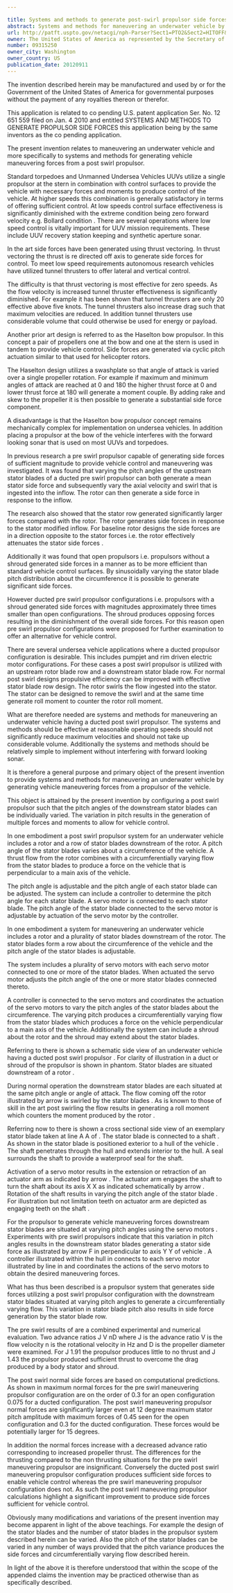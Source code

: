 ```yaml
---

title: Systems and methods to generate post-swirl propulsor side forces
abstract: Systems and methods for maneuvering an underwater vehicle by generating vehicle maneuvering forces from a propulsor of the vehicle are provided. A post-swirl propulsor is configured such that pitch angles of downstream stator blades can be individually varied. The variation in pitch results in the generation of multiple forces and moments for vehicle control.
url: http://patft.uspto.gov/netacgi/nph-Parser?Sect1=PTO2&Sect2=HITOFF&p=1&u=%2Fnetahtml%2FPTO%2Fsearch-adv.htm&r=1&f=G&l=50&d=PALL&S1=09315250&OS=09315250&RS=09315250
owner: The United States of America as represented by the Secretary of the Navy
number: 09315250
owner_city: Washington
owner_country: US
publication_date: 20120911
---
```

The invention described herein may be manufactured and used by or for the Government of the United States of America for governmental purposes without the payment of any royalties thereon or therefor.

This application is related to co pending U.S. patent application Ser. No. 12 651 559 filed on Jan. 4 2010 and entitled SYSTEMS AND METHODS TO GENERATE PROPULSOR SIDE FORCES this application being by the same inventors as the co pending application.

The present invention relates to maneuvering an underwater vehicle and more specifically to systems and methods for generating vehicle maneuvering forces from a post swirl propulsor.

Standard torpedoes and Unmanned Undersea Vehicles UUVs utilize a single propulsor at the stern in combination with control surfaces to provide the vehicle with necessary forces and moments to produce control of the vehicle. At higher speeds this combination is generally satisfactory in terms of offering sufficient control. At low speeds control surface effectiveness is significantly diminished with the extreme condition being zero forward velocity e.g. Bollard condition . There are several operations where low speed control is vitally important for UUV mission requirements. These include UUV recovery station keeping and synthetic aperture sonar.

In the art side forces have been generated using thrust vectoring. In thrust vectoring the thrust is re directed off axis to generate side forces for control. To meet low speed requirements autonomous research vehicles have utilized tunnel thrusters to offer lateral and vertical control.

The difficulty is that thrust vectoring is most effective for zero speeds. As the flow velocity is increased tunnel thruster effectiveness is significantly diminished. For example it has been shown that tunnel thrusters are only 20 effective above five knots. The tunnel thrusters also increase drag such that maximum velocities are reduced. In addition tunnel thrusters use considerable volume that could otherwise be used for energy or payload.

Another prior art design is referred to as the Haselton bow propulsor. In this concept a pair of propellers one at the bow and one at the stern is used in tandem to provide vehicle control. Side forces are generated via cyclic pitch actuation similar to that used for helicopter rotors.

The Haselton design utilizes a swashplate so that angle of attack is varied over a single propeller rotation. For example if maximum and minimum angles of attack are reached at 0 and 180 the higher thrust force at 0 and lower thrust force at 180 will generate a moment couple. By adding rake and skew to the propeller it is then possible to generate a substantial side force component.

A disadvantage is that the Haselton bow propulsor concept remains mechanically complex for implementation on undersea vehicles. In addition placing a propulsor at the bow of the vehicle interferes with the forward looking sonar that is used on most UUVs and torpedoes.

In previous research a pre swirl propulsor capable of generating side forces of sufficient magnitude to provide vehicle control and maneuvering was investigated. It was found that varying the pitch angles of the upstream stator blades of a ducted pre swirl propulsor can both generate a mean stator side force and subsequently vary the axial velocity and swirl that is ingested into the inflow. The rotor can then generate a side force in response to the inflow.

The research also showed that the stator row generated significantly larger forces compared with the rotor. The rotor generates side forces in response to the stator modified inflow. For baseline rotor designs the side forces are in a direction opposite to the stator forces i.e. the rotor effectively attenuates the stator side forces .

Additionally it was found that open propulsors i.e. propulsors without a shroud generated side forces in a manner as to be more efficient than standard vehicle control surfaces. By sinusoidally varying the stator blade pitch distribution about the circumference it is possible to generate significant side forces.

However ducted pre swirl propulsor configurations i.e. propulsors with a shroud generated side forces with magnitudes approximately three times smaller than open configurations. The shroud produces opposing forces resulting in the diminishment of the overall side forces. For this reason open pre swirl propulsor configurations were proposed for further examination to offer an alternative for vehicle control.

There are several undersea vehicle applications where a ducted propulsor configuration is desirable. This includes pumpjet and rim driven electric motor configurations. For these cases a post swirl propulsor is utilized with an upstream rotor blade row and a downstream stator blade row. For normal post swirl designs propulsive efficiency can be improved with effective stator blade row design. The rotor swirls the flow ingested into the stator. The stator can be designed to remove the swirl and at the same time generate roll moment to counter the rotor roll moment.

What are therefore needed are systems and methods for maneuvering an underwater vehicle having a ducted post swirl propulsor. The systems and methods should be effective at reasonable operating speeds should not significantly reduce maximum velocities and should not take up considerable volume. Additionally the systems and methods should be relatively simple to implement without interfering with forward looking sonar.

It is therefore a general purpose and primary object of the present invention to provide systems and methods for maneuvering an underwater vehicle by generating vehicle maneuvering forces from a propulsor of the vehicle.

This object is attained by the present invention by configuring a post swirl propulsor such that the pitch angles of the downstream stator blades can be individually varied. The variation in pitch results in the generation of multiple forces and moments to allow for vehicle control.

In one embodiment a post swirl propulsor system for an underwater vehicle includes a rotor and a row of stator blades downstream of the rotor. A pitch angle of the stator blades varies about a circumference of the vehicle. A thrust flow from the rotor combines with a circumferentially varying flow from the stator blades to produce a force on the vehicle that is perpendicular to a main axis of the vehicle.

The pitch angle is adjustable and the pitch angle of each stator blade can be adjusted. The system can include a controller to determine the pitch angle for each stator blade. A servo motor is connected to each stator blade. The pitch angle of the stator blade connected to the servo motor is adjustable by actuation of the servo motor by the controller.

In one embodiment a system for maneuvering an underwater vehicle includes a rotor and a plurality of stator blades downstream of the rotor. The stator blades form a row about the circumference of the vehicle and the pitch angle of the stator blades is adjustable.

The system includes a plurality of servo motors with each servo motor connected to one or more of the stator blades. When actuated the servo motor adjusts the pitch angle of the one or more stator blades connected thereto.

A controller is connected to the servo motors and coordinates the actuation of the servo motors to vary the pitch angles of the stator blades about the circumference. The varying pitch produces a circumferentially varying flow from the stator blades which produces a force on the vehicle perpendicular to a main axis of the vehicle. Additionally the system can include a shroud about the rotor and the shroud may extend about the stator blades.

Referring to there is shown a schematic side view of an underwater vehicle having a ducted post swirl propulsor . For clarity of illustration in a duct or shroud of the propulsor is shown in phantom. Stator blades are situated downstream of a rotor .

During normal operation the downstream stator blades are each situated at the same pitch angle or angle of attack. The flow coming off the rotor illustrated by arrow is swirled by the stator blades . As is known to those of skill in the art post swirling the flow results in generating a roll moment which counters the moment produced by the rotor .

Referring now to there is shown a cross sectional side view of an exemplary stator blade taken at line A A of . The stator blade is connected to a shaft . As shown in the stator blade is positioned exterior to a hull of the vehicle . The shaft penetrates through the hull and extends interior to the hull. A seal surrounds the shaft to provide a waterproof seal for the shaft.

Activation of a servo motor results in the extension or retraction of an actuator arm as indicated by arrow . The actuator arm engages the shaft to turn the shaft about its axis X X as indicated schematically by arrow . Rotation of the shaft results in varying the pitch angle of the stator blade . For illustration but not limitation teeth on actuator arm are depicted as engaging teeth on the shaft .

For the propulsor to generate vehicle maneuvering forces downstream stator blades are situated at varying pitch angles using the servo motors . Experiments with pre swirl propulsors indicate that this variation in pitch angles results in the downstream stator blades generating a stator side force as illustrated by arrow F in perpendicular to axis Y Y of vehicle . A controller illustrated within the hull in connects to each servo motor illustrated by line in and coordinates the actions of the servo motors to obtain the desired maneuvering forces.

What has thus been described is a propulsor system that generates side forces utilizing a post swirl propulsor configuration with the downstream stator blades situated at varying pitch angles to generate a circumferentially varying flow. This variation in stator blade pitch also results in side force generation by the stator blade row.

The pre swirl results of are a combined experimental and numerical evaluation. Two advance ratios J V nD where J is the advance ratio V is the flow velocity n is the rotational velocity in Hz and D is the propeller diameter were examined. For J 1.91 the propulsor produces little to no thrust and J 1.43 the propulsor produced sufficient thrust to overcome the drag produced by a body stator and shroud.

The post swirl normal side forces are based on computational predictions. As shown in maximum normal forces for the pre swirl maneuvering propulsor configuration are on the order of 0.3 for an open configuration 0.075 for a ducted configuration. The post swirl maneuvering propulsor normal forces are significantly larger even at 12 degree maximum stator pitch amplitude with maximum forces of 0.45 seen for the open configuration and 0.3 for the ducted configuration. These forces would be potentially larger for 15 degrees.

In addition the normal forces increase with a decreased advance ratio corresponding to increased propeller thrust. The differences for the thrusting compared to the non thrusting situations for the pre swirl maneuvering propulsor are insignificant. Conversely the ducted post swirl maneuvering propulsor configuration produces sufficient side forces to enable vehicle control whereas the pre swirl maneuvering propulsor configuration does not. As such the post swirl maneuvering propulsor calculations highlight a significant improvement to produce side forces sufficient for vehicle control.

Obviously many modifications and variations of the present invention may become apparent in light of the above teachings. For example the design of the stator blades and the number of stator blades in the propulsor system described herein can be varied. Also the pitch of the stator blades can be varied in any number of ways provided that the pitch variance produces the side forces and circumferentially varying flow described herein.

In light of the above it is therefore understood that within the scope of the appended claims the invention may be practiced otherwise than as specifically described.

